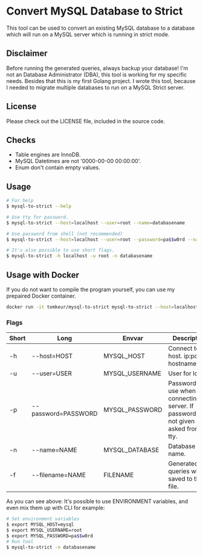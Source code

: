 # Convert MySQL Database to Strict

This tool can be used to convert an existing MySQL database to a database which will run on a MySQL server which is running in strict mode.

## Disclaimer

Before running the generated queries, always backup your database!
I'm not an Database Administrator (DBA), this tool is working for my specific needs.
Besides that this is my first Golang project. I wrote this tool, because I needed to migrate multiple databases to run on a MySQL Strict server.

## License

Please check out the LICENSE file, included in the source code.

## Checks

* Table engines are InnoDB.
* MySQL Datetimes are not '0000-00-00 00:00:00'.
* Enum don't contain empty values.

## Usage

```bash
# For help
$ mysql-to-strict --help

# Use tty for password.
$ mysql-to-strict --host=localhost --user=root --name=databasename

# Use password from shell (not recommended)
$ mysql-to-strict --host=localhost --user=root --password=pa$$w0rd --name=databasename

# It's also possible to use short flags.
$ mysql-to-strict -h localhost -u root -n databasename
```

## Usage with Docker

If you do not want to compile the program yourself, you can use my prepaired Docker container.

```bash
docker run -it tomkeur/mysql-to-strict mysql-to-strict --host=localhost --user=root --name=databasename
```

### Flags

| Short |  Long               | Envvar         | Description
|-------|---------------------|----------------|----------------------------------------------------------------------------------------------|
| -h    | --host=HOST         | MYSQL_HOST     | Connect to host. ip:port or hostname:port.                                                   |
| -u    | --user=USER         | MYSQL_USERNAME | User for login.                                                                              |
| -p    | --password=PASSWORD | MYSQL_PASSWORD | Password to use when connecting to server. If password is not given it's asked from the tty. |
| -n    | --name=NAME         | MYSQL_DATABASE | Database name.                                                                               |
| -f    | --filename=NAME     | FILENAME       | Generated queries will be saved to this file.                                                |

As you can see above: It's possible to use ENVIRONMENT variables, and even mix them up with CLI for example:

```bash
# Set environment variables
$ export MYSQL_HOST=mysql
$ export MYSQL_USERNAME=root
$ export MYSQL_PASSWORD=pa$$w0rd
# Run tool
$ mysql-to-strict -n databasename
```
